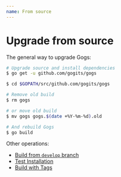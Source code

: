 ```yaml
---
name: From source
---
```


# Upgrade from source

The general way to upgrade Gogs:

```bash
# Upgrade source and install dependencies
$ go get -u github.com/gogits/gogs

$ cd $GOPATH/src/github.com/gogits/gogs

# Remove old build
$ rm gogs

# or move old build
$ mv gogs gogs.$(date +%Y-%m-%d).old

# And rebuild Gogs
$ go build
```

Other operations:

- [Build from `develop` branch](/docs/installation/install_from_source#build-from-develop-branch)
- [Test Installation](/docs/installation/install_from_source#test-installation)
- [Build with Tags](/docs/installation/install_from_source#build-with-tags)
